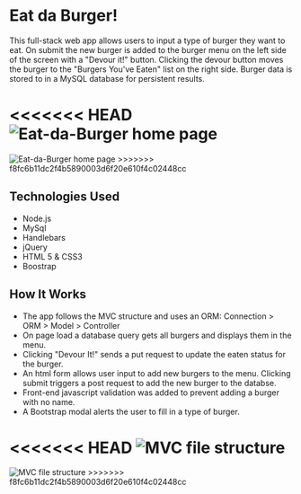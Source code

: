 # Eat da Burger!
This full-stack web app allows users to input a type of burger they want to eat. On submit the new burger is added to the burger menu on the left side of the screen with a "Devour it!" button. Clicking the devour button moves the burger to the "Burgers You've Eaten" list on the right side. Burger data is stored to in a MySQL database for persistent results.

<<<<<<< HEAD
<img scr="./public/assets/images/eat-da-burger.jpg" alt="Eat-da-Burger home page" />
=======
<img scr="public/assets/images/eat-da-burger.jpg" alt="Eat-da-Burger home page" />
>>>>>>> f8fc6b11dc2f4b5890003d6f20e610f4c02448cc

## Technologies Used
* Node.js
* MySql
* Handlebars
* jQuery
* HTML 5 & CSS3
* Boostrap

## How It Works
* The app follows the MVC structure and uses an ORM: Connection > ORM > Model > Controller
* On page load a database query gets all burgers and displays them in the menu.
* Clicking "Devour It!" sends a put request to update the eaten status for the burger.
* An html form allows user input to add new burgers to the menu. Clicking submit triggers a post request to add the new burger to the databse.
* Front-end javascript validation was added to prevent adding a burger with no name.
* A Bootstrap modal alerts the user to fill in a type of burger.

<<<<<<< HEAD
<img scr="./public/assets/images/file-structure.png" alt="MVC file structure" />
=======
<img scr="public/assets/images/file-structure.png" alt="MVC file structure" />
>>>>>>> f8fc6b11dc2f4b5890003d6f20e610f4c02448cc

